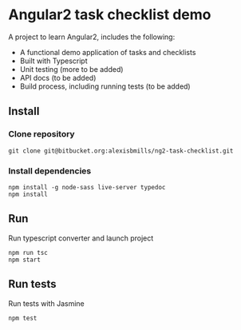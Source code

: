 # Angular2 task checklist demo
A project to learn Angular2, includes the following:
- A functional demo application of tasks and checklists
- Built with Typescript
- Unit testing (more to be added)
- API docs (to be added)
- Build process, including running tests (to be added)

## Install
### Clone repository
```
git clone git@bitbucket.org:alexisbmills/ng2-task-checklist.git
```
### Install dependencies
```
npm install -g node-sass live-server typedoc
npm install
```

## Run
Run typescript converter and launch project
```
npm run tsc
npm start
```

## Run tests
Run tests with Jasmine
```
npm test
```
